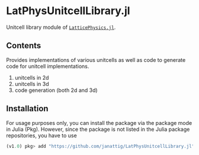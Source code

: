 # LatPhysUnitcellLibrary.jl

Unitcell library module of [`LatticePhysics.jl`](https://github.com/janattig/LatticePhysics.jl).



## Contents

Provides implementations of various unitcells as well as code to generate code for unitcell implementations.
1.  unitcells in 2d
2.  unitcells in 3d
3.  code generation (both 2d and 3d)


## Installation

For usage purposes only, you can install the package via the package mode in Julia (Pkg). However, since the package
is not listed in the Julia package repositories, you have to use
```julia
(v1.0) pkg> add "https://github.com/janattig/LatPhysUnitcellLibrary.jl"
```
